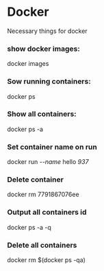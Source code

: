 # Docker
Necessary things for docker


### show docker images:
docker images



### Sow running containers:
docker ps


### Show all containers:
docker ps -a

### Set container name on run
docker run _--name_ hello _937_

### Delete container
docker rm 7791867076ee

### Output all containers id
docker ps -a -q

### Delete all containers
 docker rm $(docker ps -qa)
 
